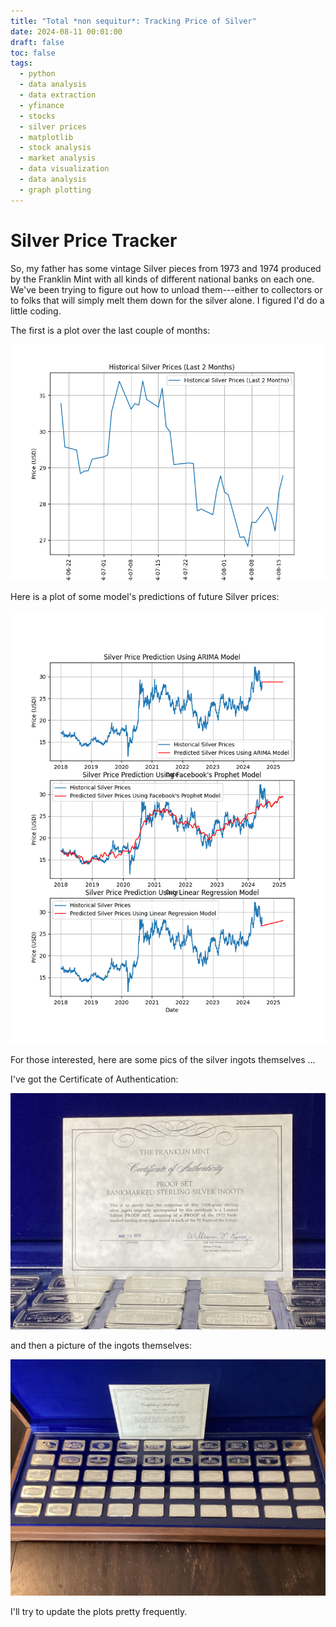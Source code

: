 ```yaml
---
title: "Total *non sequitur*: Tracking Price of Silver"
date: 2024-08-11 00:01:00
draft: false
toc: false
tags:
  - python
  - data analysis
  - data extraction
  - yfinance
  - stocks
  - silver prices
  - matplotlib
  - stock analysis
  - market analysis
  - data visualization
  - data analysis
  - graph plotting
---
```


# Silver Price Tracker

So, my father has some vintage Silver pieces from 1973 and 1974 produced by the Franklin Mint with all kinds of different national banks on each one.  We've been trying to figure out how to unload them---either to collectors or to folks that will simply melt them down for the silver alone.  I figured I'd do a little coding.  

The first is a plot over the last couple of months:

![silver_price_last_couple_of_months](static/images/imgforblogposts/post_35/last_couple_of_months_plot.png)

Here is a plot of some model's predictions of future Silver prices:

![silver_price_prediction_models](static/images/imgforblogposts/post_35/all_models_silver_prices.png)

For those interested, here are some pics of the silver ingots themselves ...

I've got the Certificate of Authentication:

![authenticity](static/images/imgforblogposts/post_35/IMG_0016.jpeg)

and then a picture of the ingots themselves:

![ingots](static/images/imgforblogposts/post_35/IMG_0017.jpeg)

I'll try to update the plots pretty frequently.